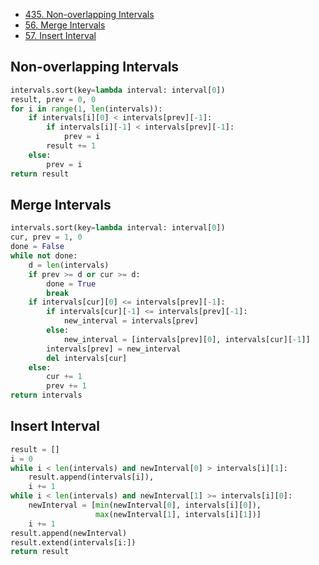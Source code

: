 + [435. Non-overlapping Intervals](#non-overlapping-intervals)
+ [56. Merge Intervals](#merge-intervals)
+ [57. Insert Interval](#insert-interval)

## Non-overlapping Intervals

```python
intervals.sort(key=lambda interval: interval[0])
result, prev = 0, 0
for i in range(1, len(intervals)):
    if intervals[i][0] < intervals[prev][-1]:
        if intervals[i][-1] < intervals[prev][-1]:
            prev = i
        result += 1
    else:
        prev = i
return result
```

## Merge Intervals

```python
intervals.sort(key=lambda interval: interval[0])
cur, prev = 1, 0
done = False
while not done:
    d = len(intervals)
    if prev >= d or cur >= d:
        done = True
        break
    if intervals[cur][0] <= intervals[prev][-1]:
        if intervals[cur][-1] <= intervals[prev][-1]:
            new_interval = intervals[prev]
        else:
            new_interval = [intervals[prev][0], intervals[cur][-1]]
        intervals[prev] = new_interval
        del intervals[cur]
    else:
        cur += 1
        prev += 1
return intervals
```

## Insert Interval

```python
result = []
i = 0
while i < len(intervals) and newInterval[0] > intervals[i][1]:
    result.append(intervals[i]),
    i += 1
while i < len(intervals) and newInterval[1] >= intervals[i][0]:
    newInterval = [min(newInterval[0], intervals[i][0]),
                   max(newInterval[1], intervals[i][1])]
    i += 1
result.append(newInterval)
result.extend(intervals[i:])
return result
```
